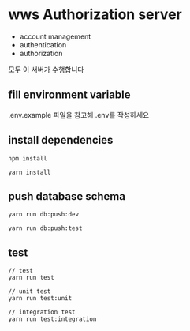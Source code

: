 # wws Authorization server

- account management
- authentication 
- authorization

모두 이 서버가 수행합니다

## fill environment variable 
.env.example 파일을 참고해 .env를 작성하세요

## install dependencies

    npm install

    yarn install

## push database schema

    yarn run db:push:dev

    yarn run db:push:test

## test

    // test
    yarn run test

    // unit test
    yarn run test:unit  

    // integration test
    yarn run test:integration